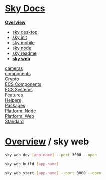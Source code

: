 <!--- This sky web was auto-generated using "npx sky readme" --> 

# [Sky Docs](/README.md)

**[Overview](..%2F..%2F..%2Fdocs%2Foverview%2FOverview.md)**   
* [sky desktop](..%2F..%2F..%2Fdocs%2Foverview%2Fsky-desktop%2Fsky%20desktop.md)
* [sky init](..%2F..%2F..%2Fdocs%2Foverview%2F1.sky-init%2Fsky%20init.md)
* [sky mobile](..%2F..%2F..%2Fdocs%2Foverview%2Fsky-mobile%2Fsky%20mobile.md)
* [sky node](..%2F..%2F..%2Fdocs%2Foverview%2Fsky-node%2Fsky%20node.md)
* [sky readme](..%2F..%2F..%2Fdocs%2Foverview%2F2.sky-readme%2Fsky%20readme.md)
* **[sky web](..%2F..%2F..%2Fdocs%2Foverview%2Fsky-web%2Fsky%20web.md)**
  
[cameras](..%2F..%2F..%2Fcameras%2Fcameras.md)   
[components](..%2F..%2F..%2Fcomponents%2Fcomponents.md)   
[Crypto](..%2F..%2F..%2Fcrypto%2FCrypto.md)   
[ECS Components](..%2F..%2F..%2Fecs-components%2FECS%20Components.md)   
[ECS Systems](..%2F..%2F..%2Fecs-systems%2FECS%20Systems.md)   
[Features](..%2F..%2F..%2Ffeatures%2FFeatures.md)   
[Helpers](..%2F..%2F..%2Fhelpers%2FHelpers.md)   
[Packages](..%2F..%2F..%2F%40pkgs%2FPackages.md)   
[Platform: Node](..%2F..%2F..%2F%40node%2FPlatform%3A%20Node.md)   
[Platform: Web](..%2F..%2F..%2F%40web%2FPlatform%3A%20Web.md)   
[Standard](..%2F..%2F..%2Fstandard%2FStandard.md)   

# [Overview](..%2F..%2F..%2Fdocs%2Foverview%2FOverview.md) / sky web

```sh
sky web dev [app-name] --port 3000 --open

```

```sh
sky web build [app-name]

```

```sh
sky web start [app-name] --port 3000 --open

```